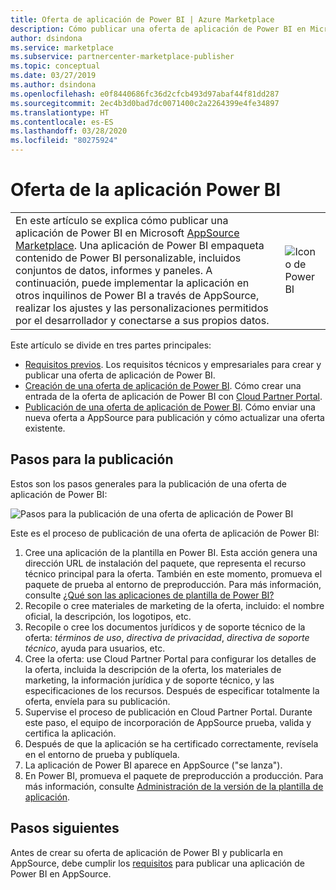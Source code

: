 ```yaml
---
title: Oferta de aplicación de Power BI | Azure Marketplace
description: Cómo publicar una oferta de aplicación de Power BI en Microsoft AppSource Marketplace.
author: dsindona
ms.service: marketplace
ms.subservice: partnercenter-marketplace-publisher
ms.topic: conceptual
ms.date: 03/27/2019
ms.author: dsindona
ms.openlocfilehash: e0f8440686fc36d2cfcb493d97abaf44f81dd287
ms.sourcegitcommit: 2ec4b3d0bad7dc0071400c2a2264399e4fe34897
ms.translationtype: HT
ms.contentlocale: es-ES
ms.lasthandoff: 03/28/2020
ms.locfileid: "80275924"
---
```

# <a name="power-bi-app-offer"></a>Oferta de la aplicación Power BI

|              |                                |
|--------------|--------------------------------|
| En este artículo se explica cómo publicar una aplicación de Power BI en Microsoft [AppSource Marketplace](https://appsource.microsoft.com/).  Una aplicación de Power BI empaqueta contenido de Power BI personalizable, incluidos conjuntos de datos, informes y paneles. A continuación, puede implementar la aplicación en otros inquilinos de Power BI a través de AppSource, realizar los ajustes y las personalizaciones permitidos por el desarrollador y conectarse a sus propios datos. | ![Icono de Power BI](./media/powerbi-icon.png) |


Este artículo se divide en tres partes principales:

-   [Requisitos previos](./cpp-prerequisites.md). Los requisitos técnicos y empresariales para crear y publicar una oferta de aplicación de Power BI.
-   [Creación de una oferta de aplicación de Power BI](./cpp-create-offer.md). Cómo crear una entrada de la oferta de aplicación de Power BI con [Cloud Partner Portal](https://cloudpartner.azure.com).
-   [Publicación de una oferta de aplicación de Power BI](./cpp-publish-offer.md). Cómo enviar una nueva oferta a AppSource para publicación y cómo actualizar una oferta existente.


## <a name="publishing-steps"></a>Pasos para la publicación

Estos son los pasos generales para la publicación de una oferta de aplicación de Power BI:

![Pasos para la publicación de una oferta de aplicación de Power BI](media/publishing-steps.png)

Este es el proceso de publicación de una oferta de aplicación de Power BI:

1. Cree una aplicación de la plantilla en Power BI. Esta acción genera una dirección URL de instalación del paquete, que representa el recurso técnico principal para la oferta. También en este momento, promueva el paquete de prueba al entorno de preproducción. Para más información, consulte [¿Qué son las aplicaciones de plantilla de Power BI?](https://docs.microsoft.com/power-bi/service-template-apps-overview) 
2. Recopile o cree materiales de marketing de la oferta, incluido: el nombre oficial, la descripción, los logotipos, etc. 
3. Recopile o cree los documentos jurídicos y de soporte técnico de la oferta: *términos de uso*, *directiva de privacidad*, *directiva de soporte técnico*, ayuda para usuarios, etc.
4. Cree la oferta: use Cloud Partner Portal para configurar los detalles de la oferta, incluida la descripción de la oferta, los materiales de marketing, la información jurídica y de soporte técnico, y las especificaciones de los recursos.  Después de especificar totalmente la oferta, envíela para su publicación.
5. Supervise el proceso de publicación en Cloud Partner Portal.  Durante este paso, el equipo de incorporación de AppSource prueba, valida y certifica la aplicación. 
6. Después de que la aplicación se ha certificado correctamente, revísela en el entorno de prueba y publíquela. 
7. La aplicación de Power BI aparece en AppSource ("se lanza").
8. En Power BI, promueva el paquete de preproducción a producción. Para más información, consulte [Administración de la versión de la plantilla de aplicación](https://docs.microsoft.com/power-bi/service-template-apps-create#manage-the-template-app-release).


## <a name="next-steps"></a>Pasos siguientes

Antes de crear su oferta de aplicación de Power BI y publicarla en AppSource, debe cumplir los [requisitos](./cpp-prerequisites.md) para publicar una aplicación de Power BI en AppSource.
